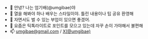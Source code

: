 - 👋 안녕? 나는 엄기배(@umgibae)야
- 👀 열을 해봐야 하나 배우는 스타일이야. 틀린 내용이나 팁 공유 환영해
- 🌱 자면서도 벌 수 있는 부업이 있으면 좋겠어.
- 💞️ 요즘은 틱톡라이트로 포인트를 모으고 있는데 자꾸 손이 가야해서 불편해
- 📫 umgibae@gmail.com / [X(@umgibae)](https://x.com/umgibae)

<!---
umgibae/umgibae is a ✨ special ✨ repository because its `README.md` (this file) appears on your GitHub profile.
You can click the Preview link to take a look at your changes.
--->
